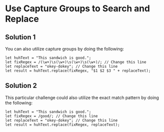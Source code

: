 
# Use Capture Groups to Search and Replace

## Solution 1
You can also utilize capture groups by doing the following:
```
let huhText = "This sandwich is good.";
let fixRegex = /(\w+)\s(\w+)\s(\w+)\s(\w+)/; // Change this line
let replaceText = "okey-dokey"; // Change this line
let result = huhText.replace(fixRegex, "$1 $2 $3 " + replaceText);
```

## Solution 2
This particular challenge could also utilize the exact match pattern by doing the following:

```
let huhText = "This sandwich is good.";
let fixRegex = /good/; // Change this line
let replaceText = "okey-dokey"; // Change this line
let result = huhText.replace(fixRegex, replaceText);
```
